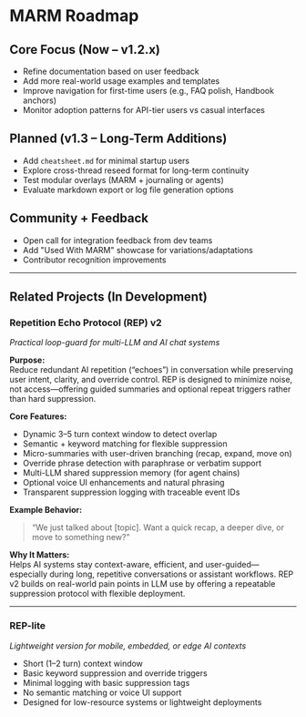 # MARM Roadmap

## Core Focus (Now – v1.2.x)
- Refine documentation based on user feedback
- Add more real-world usage examples and templates
- Improve navigation for first-time users (e.g., FAQ polish, Handbook anchors)
- Monitor adoption patterns for API-tier users vs casual interfaces

## Planned (v1.3 – Long-Term Additions)
- Add `cheatsheet.md` for minimal startup users
- Explore cross-thread reseed format for long-term continuity
- Test modular overlays (MARM + journaling or agents)
- Evaluate markdown export or log file generation options

## Community + Feedback
- Open call for integration feedback from dev teams
- Add "Used With MARM" showcase for variations/adaptations
- Contributor recognition improvements

---
## Related Projects (In Development)

### Repetition Echo Protocol (REP) v2  
*Practical loop-guard for multi-LLM and AI chat systems*

**Purpose:**  
Reduce redundant AI repetition (“echoes”) in conversation while preserving user intent, clarity, and override control. REP is designed to minimize noise, not access—offering guided summaries and optional repeat triggers rather than hard suppression.

**Core Features:**  
- Dynamic 3–5 turn context window to detect overlap  
- Semantic + keyword matching for flexible suppression  
- Micro-summaries with user-driven branching (recap, expand, move on)  
- Override phrase detection with paraphrase or verbatim support  
- Multi-LLM shared suppression memory (for agent chains)  
- Optional voice UI enhancements and natural phrasing  
- Transparent suppression logging with traceable event IDs

**Example Behavior:**  
> “We just talked about [topic]. Want a quick recap, a deeper dive, or move to something new?”

**Why It Matters:**  
Helps AI systems stay context-aware, efficient, and user-guided—especially during long, repetitive conversations or assistant workflows. REP v2 builds on real-world pain points in LLM use by offering a repeatable suppression protocol with flexible deployment.

---

### REP-lite  
*Lightweight version for mobile, embedded, or edge AI contexts*

- Short (1–2 turn) context window  
- Basic keyword suppression and override triggers  
- Minimal logging with basic suppression tags  
- No semantic matching or voice UI support  
- Designed for low-resource systems or lightweight deployments
